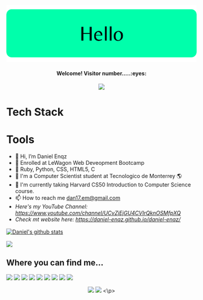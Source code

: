 ![header.png](https://github.com/daniel-enqz/daniel-enqz/blob/0116a4f65d27da2138f6e2bfce0c8d540ccfb623/website/images/header.png)

<h4 align="center">Welcome! Visitor number.....:eyes:</h4>
<p align="center"><img src="https://profile-counter.glitch.me/{daniel-enqz}/count.svg"></p>

# Tech Stack
# Tools


- 🖖 Hi, I’m Daniel Enqz
- 👀 Enrolled at LeWagon Web Deveopment Bootcamp
- 🚃 Ruby, Python, CSS, HTML5, C
- 💞 I'm a Computer Scientist student at Tecnologico de Monterrey 🌎
- 🌱 I'm currently taking Harvard CS50 Introduction to Computer Science course.
- 📫 How to reach me dan17.em@gmail.com
- *Here's my YouTube Channel: https://www.youtube.com/channel/UCvZjEjGU4CVIrQknOSMfpXQ*
- *Check mt website here: https://daniel-enqz.github.io/daniel-enqz/*

<a href="https://github.com/daniel-enqz/github-readme-stats"><img align="center" src="https://github-readme-stats.vercel.app/api?username=daniel-enqz&count_private=true&show_icons=true&hide_border=true&title_color=0099ff&icon_color=0099ff" alt="Daniel's github stats" /></a>

<a href="https://github.com/daniel-enqz/github-readme-stats"><img align="center" src="https://github-readme-stats.vercel.app/api/top-langs/?username=daniel-enqz&langs_count=8&layout=compact&hide_border=true&title_color=0099ff&icon_color=0099ff" /></a>

## Where you can find me...
<a href="https://colordesigner.io/gradient-generator"><img src="https://img.shields.io/badge/WhatsApp-25D366?style=for-the-badge&logo=whatsapp&logoColor=white"/></a>
<a href="https://colordesigner.io/gradient-generator"><img src="https://img.shields.io/badge/Discord-7289DA?style=for-the-badge&logo=discord&logoColor=white"/></a>
<a href="https://colordesigner.io/gradient-generator"><img src="https://img.shields.io/badge/Reddit-FF4500?style=for-the-badge&logo=reddit&logoColor=white"/></a>
<a href="https://colordesigner.io/gradient-generator"><img src="https://img.shields.io/badge/Instagram-E4405F?style=for-the-badge&logo=instagram&logoColor=white"/></a>
<a href="https://colordesigner.io/gradient-generator"><img src="https://img.shields.io/badge/Twitter-1DA1F2?style=for-the-badge&logo=twitter&logoColor=white"/></a>
<a href="https://colordesigner.io/gradient-generator"><img src="https://img.shields.io/badge/LinkedIn-0077B5?style=for-the-badge&logo=linkedin&logoColor=white"/></a>
<a href="https://colordesigner.io/gradient-generator"><img src="https://img.shields.io/badge/GitHub-100000?style=for-the-badge&logo=github&logoColor=white"/></a>
<a href="https://colordesigner.io/gradient-generator"><img src="https://img.shields.io/badge/TikTok-000000?style=for-the-badge&logo=tiktok&logoColor=white"/></a>
<a href="https://colordesigner.io/gradient-generator"><img src="https://img.shields.io/badge/YouTube-FF0000?style=for-the-badge&logo=youtube&logoColor=white"/></a>

<p align="center">
<a href="https://colordesigner.io/gradient-generator"><img src="https://img.shields.io/badge/Twitch-9146FF?style=for-the-badge&logo=twitch&logoColor=white"/></a>
<a href="https://colordesigner.io/gradient-generator"><img src="https://img.shields.io/badge/Gmail-D14836?style=for-the-badge&logo=gmail&logoColor=white"/></a>
<\p>

